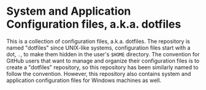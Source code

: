 # System and Application Configuration files, a.k.a. dotfiles

This is a collection of configuration files, a.k.a. dotfiles. The repository is named "dotfiles" since UNIX-like systems, configuration files start with a dot, `.`, to make them hidden in the user's `$HOME` directory. The convention for GitHub users that want to manage and organize their configuration files is to create a "dotfiles" repository, so this repository has been similarly named to follow the convention. However, this repository also contains system and application configuration files for Windows machines as well.
